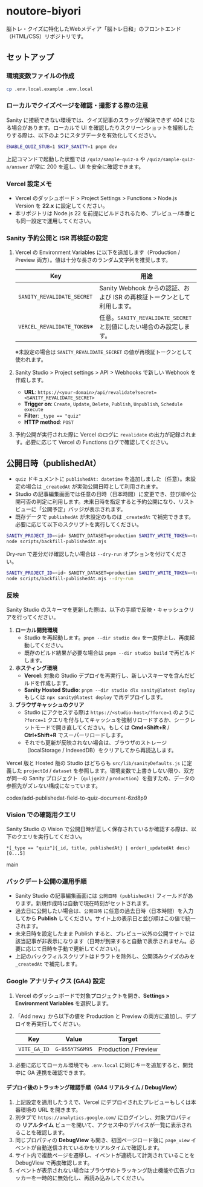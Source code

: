 # noutore-biyori
脳トレ・クイズに特化したWebメディア「脳トレ日和」のフロントエンド（HTML/CSS）リポジトリです。

## セットアップ

### 環境変数ファイルの作成

```bash
cp .env.local.example .env.local
```

### ローカルでクイズページを確認・撮影する際の注意

Sanity に接続できない環境では、クイズ記事のスラッグが解決できず 404 になる場合があります。ローカルで UI を確認したりスクリーンショットを撮影したりする際は、以下のようにスタブデータを有効化してください。

```bash
ENABLE_QUIZ_STUB=1 SKIP_SANITY=1 pnpm dev
```

上記コマンドで起動した状態では `/quiz/sample-quiz-a` や `/quiz/sample-quiz-a/answer` が常に 200 を返し、UI を安全に確認できます。

### Vercel 設定メモ

- Vercel のダッシュボード > Project Settings > Functions > Node.js Version を **22.x** に設定してください。
- 本リポジトリは Node.js 22 を前提にビルドされるため、プレビュー/本番とも同一設定で運用してください。

### Sanity 予約公開と ISR 再検証の設定

1. Vercel の Environment Variables に以下を追加します（Production / Preview 両方）。値は十分な長さのランダム文字列を推奨します。

   | Key                         | 用途                                                                 |
   | --------------------------- | -------------------------------------------------------------------- |
   | `SANITY_REVALIDATE_SECRET`  | Sanity Webhook からの認証、および ISR の再検証トークンとして利用します。 |
   | `VERCEL_REVALIDATE_TOKEN`※ | 任意。`SANITY_REVALIDATE_SECRET` と別値にしたい場合のみ設定します。     |

   ※未設定の場合は `SANITY_REVALIDATE_SECRET` の値が再検証トークンとして使われます。

2. Sanity Studio > Project settings > API > Webhooks で新しい Webhook を作成します。

   - **URL**: `https://<your-domain>/api/revalidate?secret=<SANITY_REVALIDATE_SECRET>`
   - **Trigger on**: `Create`, `Update`, `Delete`, `Publish`, `Unpublish`, `Schedule execute`
   - **Filter**: `_type == "quiz"`
   - **HTTP method**: `POST`

3. 予約公開が実行された際に Vercel のログに `revalidate` の出力が記録されます。必要に応じて Vercel の Functions ログで確認してください。

## 公開日時（publishedAt）

- `quiz` ドキュメントに `publishedAt: datetime` を追加しました（任意）。未設定の場合は `_createdAt` が実効公開日時として利用されます。
- Studio の記事編集画面では任意の日時（日本時間）に変更でき、並び順や公開可否の判定に利用します。未来日時を指定すると予約公開になり、リストビューに「公開予定」バッジが表示されます。
- 既存データで `publishedAt` が未設定のものは `_createdAt` で補完できます。必要に応じて以下のスクリプトを実行してください。

```bash
SANITY_PROJECT_ID=<id> SANITY_DATASET=production SANITY_WRITE_TOKEN=<token> \
node scripts/backfill-publishedAt.mjs
```

Dry-run で差分だけ確認したい場合は `--dry-run` オプションを付けてください。

```bash
SANITY_PROJECT_ID=<id> SANITY_DATASET=production SANITY_WRITE_TOKEN=<token> \
node scripts/backfill-publishedAt.mjs --dry-run
```

### 反映
Sanity Studio のスキーマを更新した際は、以下の手順で反映・キャッシュクリアを行ってください。

1. **ローカル開発環境**
   - Studio を再起動します。`pnpm --dir studio dev` を一度停止し、再度起動してください。
   - 既存のビルド結果が必要な場合は `pnpm --dir studio build` で再ビルドします。
2. **ホスティング環境**
   - **Vercel**: 対象の Studio デプロイを再実行し、新しいスキーマを含んだビルドを作成します。
   - **Sanity Hosted Studio**: `pnpm --dir studio dlx sanity@latest deploy` もしくは `npx sanity@latest deploy` で再デプロイします。
3. **ブラウザキャッシュのクリア**
   - Studio にアクセスする際は `https://<studio-host>/?force=1` のように `?force=1` クエリを付与してキャッシュを強制リロードするか、シークレットモードで開き直してください。もしくは **Cmd+Shift+R** / **Ctrl+Shift+R** でスーパーリロードします。
   - それでも更新が反映されない場合は、ブラウザのストレージ（localStorage / IndexedDB）をクリアしてから再読込します。

Vercel 版と Hosted 版の Studio はどちらも `src/lib/sanityDefaults.js` に定義した `projectId` / `dataset` を参照します。環境変数で上書きしない限り、双方が同一の Sanity プロジェクト（`quljge22` / `production`）を指すため、データの参照先がズレない構成になっています。

codex/add-publishedat-field-to-quiz-document-6zd8p9
### Vision での確認用クエリ

Sanity Studio の Vision で公開日時が正しく保存されているか確認する際は、以下のクエリを実行してください。

```
*[_type == "quiz"]{_id, title, publishedAt} | order(_updatedAt desc)[0...5]
```


main
### バックデート公開の運用手順

- Sanity Studio の記事編集画面には `公開日時 (publishedAt)` フィールドがあります。新規作成時は自動で現在時刻がセットされます。
- 過去日に公開したい場合は、`公開日時` に任意の過去日時（日本時間）を入力してから **Publish** してください。サイト上の表示日と並び順はこの値で統一されます。
- 未来日時を設定したまま Publish すると、プレビュー以外の公開サイトでは該当記事が非表示になります（日時が到来すると自動で表示されません。必要に応じて日時を手動で更新してください）。
- 上記のバックフィルスクリプトはドラフトを除外し、公開済みクイズのみを `_createdAt` で補完します。

### Google アナリティクス (GA4) 設定

1. Vercel のダッシュボードで対象プロジェクトを開き、**Settings > Environment Variables** を選択します。
2. 「Add new」から以下の値を Production と Preview の両方に追加し、デプロイを再実行してください。

   | Key          | Value          | Target                 |
   | ------------ | -------------- | ---------------------- |
   | `VITE_GA_ID` | `G-855Y7S6M95` | Production / Preview |

3. 必要に応じてローカル環境でも `.env.local` に同じキーを追加すると、開発中に GA 連携を確認できます。

#### デプロイ後のトラッキング確認手順（GA4 リアルタイム / DebugView）

1. 上記設定を適用したうえで、Vercel にデプロイされたプレビューもしくは本番環境の URL を開きます。
2. 別タブで `https://analytics.google.com/` にログインし、対象プロパティの **リアルタイム** ビューを開いて、アクセス中のデバイスが一覧に表示されることを確認します。
3. 同じプロパティの **DebugView** も開き、初回ページロード後に `page_view` イベントが自動送信されているかをリアルタイムで確認します。
4. サイト内で複数ページを遷移し、イベントが連続して計測されていることを DebugView で再度確認します。
5. イベントが表示されない場合はブラウザのトラッキング防止機能や広告ブロッカーを一時的に無効化し、再読み込みしてください。

